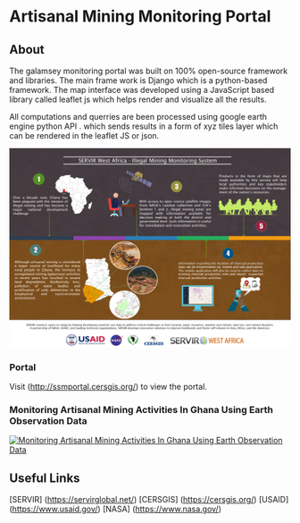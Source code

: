 # Artisanal Mining Monitoring Portal

## About
The galamsey monitoring portal was built on 100% open-source framework and libraries. The main frame work is Django which is a python-based framework. The map interface was developed using a JavaScript based library called leaflet js which helps render and visualize all the results.

All computations and querries are been processed using google earth engine python API . which sends results in a form of xyz tiles layer which can be rendered in the leaflet JS or json.

![SERVIR West Africa - Artisanal Mining Monitroing System](readMe-Media/galamsey.jpg?raw=true)

### Portal
Visit (http://ssmportal.cersgis.org/) to view the portal.

### Monitoring Artisanal Mining Activities In Ghana Using Earth Observation Data
[![Monitoring Artisanal Mining Activities In Ghana Using Earth Observation Data](https://img.youtube.com/vi/P3eIoQicb_E/0.jpg)](https://www.youtube.com/watch?v=P3eIoQicb_E)

## Useful Links
[SERVIR] (https://servirglobal.net/)
[CERSGIS] (https://cersgis.org/)
[USAID] (https://www.usaid.gov/)
[NASA] (https://www.nasa.gov/)
